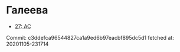 # Галеева
- [27: AC](27.md)

Commit: c3ddefca96544827ca1a9ed6b97eacbf895dc5d1
 fetched at: 20201105-231714
